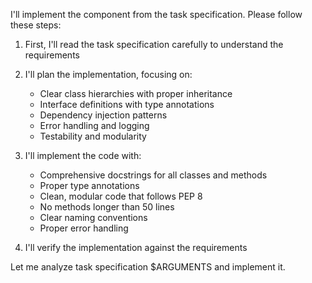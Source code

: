 I'll implement the component from the task specification. Please follow these steps:

1. First, I'll read the task specification carefully to understand the requirements
2. I'll plan the implementation, focusing on:
   - Clear class hierarchies with proper inheritance
   - Interface definitions with type annotations
   - Dependency injection patterns
   - Error handling and logging
   - Testability and modularity

3. I'll implement the code with:
   - Comprehensive docstrings for all classes and methods
   - Proper type annotations
   - Clean, modular code that follows PEP 8
   - No methods longer than 50 lines
   - Clear naming conventions
   - Proper error handling

4. I'll verify the implementation against the requirements

Let me analyze task specification $ARGUMENTS and implement it.